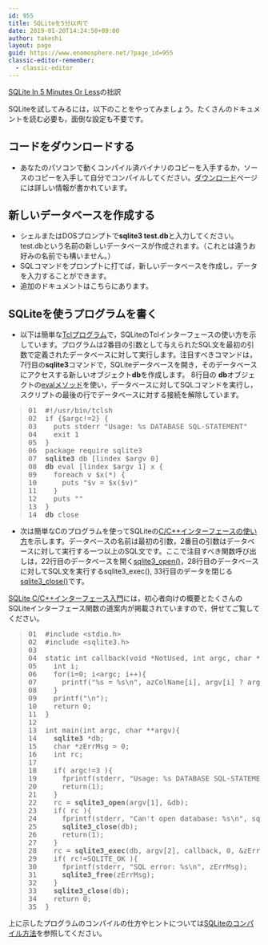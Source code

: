 ```yaml
---
id: 955
title: SQLiteを5分以内で
date: 2019-01-20T14:24:50+09:00
author: takeshi
layout: page
guid: https://www.enomosphere.net/?page_id=955
classic-editor-remember:
  - classic-editor
---
```

<!-- wp:paragraph -->
<p><a href="https://www.sqlite.org/quickstart.html">SQLite In 5 Minutes Or Less</a>の拙訳</p>
<p>SQLiteを試してみるには，以下のことをやってみましょう。たくさんのドキュメントを読む必要も，面倒な設定も不要です。</p>
<!-- /wp:paragraph -->

<!-- wp:heading -->
<h2>コードをダウンロードする</h2>
<!-- /wp:heading -->

<!-- wp:list -->
<ul>
<li>あなたのパソコンで動くコンパイル済バイナリのコピーを入手するか，ソースのコピーを入手して自分でコンパイルしてください。<a href="https://www.sqlite.org/download.html">ダウンロード</a>ページには詳しい情報が書かれています。</li>
</ul>
<!-- /wp:list -->

<!-- wp:heading -->
<h2>新しいデータベースを作成する</h2>
<!-- /wp:heading -->

<!-- wp:list -->
<ul>
<li>シェルまたはDOSプロンプトで<strong>sqlite3 test.db</strong>と入力してください。test.dbという名前の新しいデータベースが作成されます。（これとは違うお好みの名前でも構いません。）</li>
<li>SQLコマンドをプロンプトに打てば，新しいデータベースを作成し，データを入力することができます。</li>
<li>追加のドキュメントはこちらにあります。</li>
</ul>
<!-- /wp:list -->

<!-- wp:heading -->
<h2>SQLiteを使うプログラムを書く</h2>
<!-- /wp:heading -->

<!-- wp:list -->
<ul>
<li>以下は簡単な<a href="http://www.tcl-lang.org/">Tclプログラム</a>で，SQLiteのTclインターフェースの使い方を示しています。プログラムは2番目の引数として与えられたSQL文を最初の引数で定義されたデータベースに対して実行します。注目すべきコマンドは，7行目の<strong>sqlite3</strong>コマンドで，SQLiteデータベースを開き，そのデータベースにアクセスする新しいオブジェクト<strong>db</strong>を作成します。 8行目の <strong>db</strong>オブジェクトの<a href="https://www.sqlite.org/tclsqlite.html#eval">evalメソッド</a>を使い，データベースに対してSQLコマンドを実行し，スクリプトの最後の行でデータベースに対する接続を解除しています。</li>
</ul>
<!-- /wp:list -->

<!-- wp:html -->
<blockquote>
<pre>01  #!/usr/bin/tclsh
02  if {$argc!=2} {
03    puts stderr "Usage: %s DATABASE SQL-STATEMENT"
04    exit 1
05  }
06  package require sqlite3
07  <strong>sqlite3</strong> db [lindex $argv 0]
08  <strong>db</strong> eval [lindex $argv 1] x {
09    foreach v $x(*) {
10      puts "$v = $x($v)"
11    }
12    puts ""
13  }
14  <strong>db</strong> close
</pre>
</blockquote>
<!-- /wp:html -->

<!-- wp:list -->
<ul>
<li>次は簡単なCのプログラムを使ってSQLiteの<a href="https://www.sqlite.org/c3ref/intro.html">C/C++インターフェースの使い方</a>を示します。データベースの名前は最初の引数，2番目の引数はデータベースに対して実行する一つ以上のSQL文です。ここで注目すべき関数呼び出しは，22行目のデータベースを開く<a href="https://www.sqlite.org/c3ref/open.html">sqlite3_open()</a>，28行目のデータベースに対してSQL文を実行するsqlite3_exec(), 33行目のデータを閉じる<a href="https://www.sqlite.org/c3ref/close.html">sqlite3_close()</a>です。</li>
</ul>
<!-- /wp:list -->

<!-- wp:paragraph -->
<p><a href="https://www.sqlite.org/cintro.html">SQLite C/C++インターフェース入門</a>には，初心者向けの概要とたくさんのSQLiteインターフェース関数の道案内が掲載されていますので，併せてご覧してください。</p>
<!-- /wp:paragraph -->

<!-- wp:html -->
<blockquote>
<pre>01  #include &lt;stdio.h&gt;
02  #include &lt;sqlite3.h&gt;
03  
04  static int callback(void *NotUsed, int argc, char **argv, char **azColName){
05    int i;
06    for(i=0; i&lt;argc; i++){
07      printf("%s = %s\n", azColName[i], argv[i] ? argv[i] : "NULL");
08    }
09    printf("\n");
10    return 0;
11  }
12  
13  int main(int argc, char **argv){
14    <b>sqlite3</b> *db;
15    char *zErrMsg = 0;
16    int rc;
17  
18    if( argc!=3 ){
19      fprintf(stderr, "Usage: %s DATABASE SQL-STATEMENT\n", argv[0]);
20      return(1);
21    }
22    rc = <b>sqlite3_open</b>(argv[1], &amp;db);
23    if( rc ){
24      fprintf(stderr, "Can't open database: %s\n", sqlite3_errmsg(db));
25      <b>sqlite3_close</b>(db);
26      return(1);
27    }
28    rc = <b>sqlite3_exec</b>(db, argv[2], callback, 0, &amp;zErrMsg);
29    if( rc!=SQLITE_OK ){
30      fprintf(stderr, "SQL error: %s\n", zErrMsg);
31      <b>sqlite3_free</b>(zErrMsg);
32    }
33    <b>sqlite3_close</b>(db);
34    return 0;
35  }
</pre>
</blockquote>
<!-- /wp:html -->

<!-- wp:paragraph -->
<p>上に示したプログラムのコンパイルの仕方やヒントについては<a href="https://www.sqlite.org/howtocompile.html">SQLiteのコンパイル方法</a>を参照してください。</p>
<!-- /wp:paragraph -->